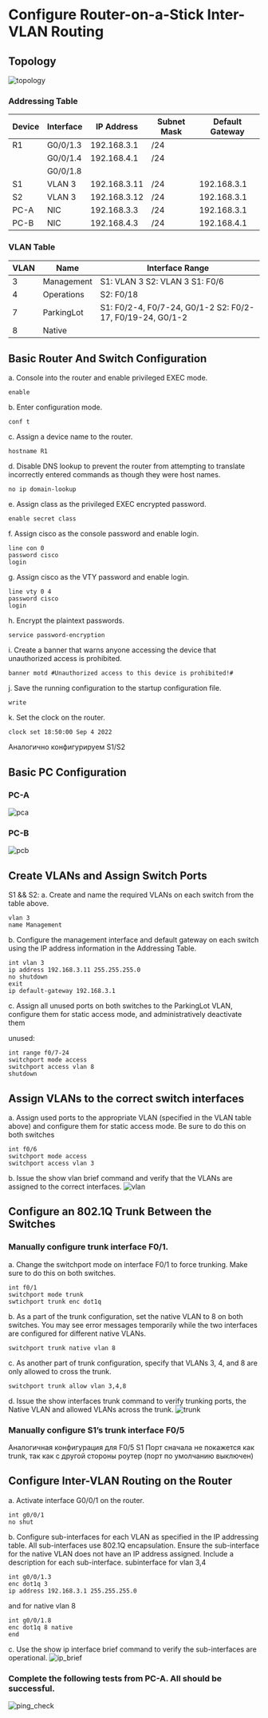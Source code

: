 # Configure Router-on-a-Stick Inter-VLAN Routing
## Topology
![topology](https://github.com/viktorkomarov/net/blob/main/roas/img/topology)

### Addressing Table

| Device | Interface | IP Address   | Subnet Mask | Default Gateway |
|--------|-----------|--------------|-------------|-----------------|
| R1     | G0/0/1.3  | 192.168.3.1  | /24         |                 |
|        | G0/0/1.4  | 192.168.4.1  | /24         |                 |
|        | G0/0/1.8  |              |             |                 |
| S1     | VLAN 3    | 192.168.3.11 | /24         | 192.168.3.1     |
| S2     | VLAN 3    | 192.168.3.12 | /24         | 192.168.3.1     |
| PC-A   | NIC       | 192.168.3.3  | /24         | 192.168.3.1     |
| PC-B   | NIC       | 192.168.4.3  | /24         | 192.168.4.1     |

### VLAN Table

| VLAN | Name       | Interface Range                                            |
|------|------------|------------------------------------------------------------|
| 3    | Management | S1: VLAN 3 S2: VLAN 3 S1: F0/6                             |
| 4    | Operations | S2: F0/18                                                  |
| 7    | ParkingLot | S1: F0/2-4, F0/7-24, G0/1-2  S2: F0/2-17, F0/19-24, G0/1-2 |
| 8    | Native     |                                                            |

## Basic Router And Switch Configuration

a. Console into the router and enable privileged EXEC mode.
```console
enable
```
b. Enter configuration mode.
```console
conf t
```
c. Assign a device name to the router.
```console
hostname R1
```
d. Disable DNS lookup to prevent the router from attempting to translate incorrectly entered commands as though they were host names.
```console
no ip domain-lookup
```
e. Assign class as the privileged EXEC encrypted password.
```console
enable secret class
```
f. Assign cisco as the console password and enable login.
```console
line con 0
password cisco
login
```
g. Assign cisco as the VTY password and enable login.
```console
line vty 0 4
password cisco
login
```
h. Encrypt the plaintext passwords.
```console
service password-encryption
```
i. Create a banner that warns anyone accessing the device that unauthorized access is prohibited.
```console
banner motd #Unauthorized access to this device is prohibited!#
```
j. Save the running configuration to the startup configuration file.
```console
write
```
k. Set the clock on the router.
```console
clock set 18:50:00 Sep 4 2022
```
Аналогично конфигурируем S1/S2 

## Basic PC Configuration
### PC-A
![pca](https://github.com/viktorkomarov/net/blob/main/roas/img/pca)
### PC-B
![pcb](https://github.com/viktorkomarov/net/blob/main/roas/img/pcb)

## Create VLANs and Assign Switch Ports
S1 && S2:
a. Create and name the required VLANs on each switch from the table above.
```console
vlan 3
name Management
```
b. Configure the management interface and default gateway on each switch using the IP address information in the Addressing Table. 
```console
int vlan 3
ip address 192.168.3.11 255.255.255.0
no shutdown
exit
ip default-gateway 192.168.3.1
```
c. Assign all unused ports on both switches to the ParkingLot VLAN, configure them for static access mode, and administratively deactivate them

unused:
```console
int range f0/7-24
switchport mode access
switchport access vlan 8
shutdown
```

## Assign VLANs to the correct switch interfaces
a. Assign used ports to the appropriate VLAN (specified in the VLAN table above) and configure them for static access mode. Be sure to do this on both switches
```console
int f0/6
switchport mode access
switchport access vlan 3
```
b. Issue the show vlan brief command and verify that the VLANs are assigned to the correct interfaces.
![vlan](https://github.com/viktorkomarov/net/blob/main/roas/img/vlan_brief)

## Configure an 802.1Q Trunk Between the Switches
### Manually configure trunk interface F0/1.
a. Change the switchport mode on interface F0/1 to force trunking. Make sure to do this on both switches.
```console
int f0/1
switchport mode trunk
swtichport trunk enc dot1q
```
b. As a part of the trunk configuration, set the native VLAN to 8 on both switches. You may see error messages temporarily while the two interfaces are configured for different native VLANs.
```console
switchport trunk native vlan 8
```
c. As another part of trunk configuration, specify that VLANs 3, 4, and 8 are only allowed to cross the trunk.
```console
switchport trunk allow vlan 3,4,8
```
d. Issue the show interfaces trunk command to verify trunking ports, the Native VLAN and allowed VLANs across the trunk.
![trunk](https://github.com/viktorkomarov/net/blob/main/roas/img/trunk)

### Manually configure S1’s trunk interface F0/5

Аналогичная конфигурация для F0/5 S1
Порт сначала не покажется как trunk, так как с другой стороны роутер (порт по умолчанию выключен)

## Configure Inter-VLAN Routing on the Router
a. Activate interface G0/0/1 on the router.
```console
int g0/0/1
no shut
```
b. Configure sub-interfaces for each VLAN as specified in the IP addressing table. All sub-interfaces use 802.1Q encapsulation. Ensure the sub-interface for the native VLAN does not have an IP address assigned. Include a description for each sub-interface.
subinterface for vlan 3,4
```console
int g0/0/1.3
enc dot1q 3
ip address 192.168.3.1 255.255.255.0
```
and for native vlan 8
```console
int g0/0/1.8
enc dot1q 8 native
end
```

c. Use the show ip interface brief command to verify the sub-interfaces are operational.
![ip_brief](https://github.com/viktorkomarov/net/blob/main/roas/img/ip_brief)

### Complete the following tests from PC-A. All should be successful.
![ping_check](https://github.com/viktorkomarov/net/blob/main/roas/img/ping_check)
